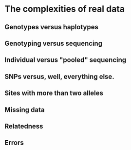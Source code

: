 # The complexities of real data

## Genotypes versus haplotypes

## Genotyping versus sequencing

## Individual versus "pooled" sequencing

## SNPs versus, well, everything else.

## Sites with more than two alleles

## Missing data

## Relatedness

## Errors

